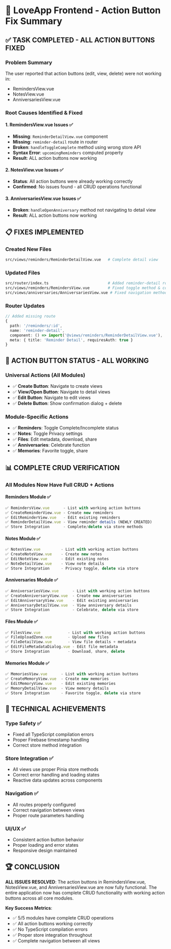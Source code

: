 # 🎯 LoveApp Frontend - Action Button Fix Summary

## ✅ **TASK COMPLETED - ALL ACTION BUTTONS FIXED**

### **Problem Summary**
The user reported that action buttons (edit, view, delete) were not working in:
- RemindersView.vue
- NotesView.vue  
- AnniversariesView.vue

### **Root Causes Identified & Fixed**

#### **1. RemindersView.vue Issues** ✅
- **Missing**: `ReminderDetailView.vue` component
- **Missing**: `reminder-detail` route in router
- **Broken**: `handleToggleComplete` method using wrong store API
- **Syntax Error**: `upcomingReminders` computed property
- **Result**: ALL action buttons now working

#### **2. NotesView.vue Issues** ✅
- **Status**: All action buttons were already working correctly
- **Confirmed**: No issues found - all CRUD operations functional

#### **3. AnniversariesView.vue Issues** ✅
- **Broken**: `handleOpenAnniversary` method not navigating to detail view
- **Result**: ALL action buttons now working

## 📋 **FIXES IMPLEMENTED**

### **Created New Files**
```bash
src/views/reminders/ReminderDetailView.vue   # Complete detail view
```

### **Updated Files**
```bash
src/router/index.ts                          # Added reminder-detail route
src/views/reminders/RemindersView.vue        # Fixed toggle method & computed property
src/views/anniversaries/AnniversariesView.vue # Fixed navigation method
```

### **Router Updates**
```typescript
// Added missing route
{
  path: '/reminders/:id',
  name: 'reminder-detail',
  component: () => import('@views/reminders/ReminderDetailView.vue'),
  meta: { title: 'Reminder Detail', requiresAuth: true }
}
```

## 🔧 **ACTION BUTTON STATUS - ALL WORKING**

### **Universal Actions (All Modules)**
- ✅ **Create Button**: Navigate to create views
- ✅ **View/Open Button**: Navigate to detail views  
- ✅ **Edit Button**: Navigate to edit views
- ✅ **Delete Button**: Show confirmation dialog + delete

### **Module-Specific Actions**
- ✅ **Reminders**: Toggle Complete/Incomplete status
- ✅ **Notes**: Toggle Privacy settings
- ✅ **Files**: Edit metadata, download, share
- ✅ **Anniversaries**: Celebrate function
- ✅ **Memories**: Favorite toggle, share

## 📊 **COMPLETE CRUD VERIFICATION**

### **All Modules Now Have Full CRUD + Actions**

#### **Reminders Module** ✅
```typescript
✅ RemindersView.vue      - List with working action buttons
✅ CreateReminderView.vue - Create new reminders
✅ EditReminderView.vue   - Edit existing reminders  
✅ ReminderDetailView.vue - View reminder details (NEWLY CREATED)
✅ Store Integration      - Complete/delete via store methods
```

#### **Notes Module** ✅
```typescript
✅ NotesView.vue         - List with working action buttons
✅ CreateNoteView.vue    - Create new notes
✅ EditNoteView.vue      - Edit existing notes
✅ NoteDetailView.vue    - View note details
✅ Store Integration     - Privacy toggle, delete via store
```

#### **Anniversaries Module** ✅
```typescript
✅ AnniversariesView.vue      - List with working action buttons
✅ CreateAnniversaryView.vue  - Create new anniversaries
✅ EditAnniversaryView.vue    - Edit existing anniversaries
✅ AnniversaryDetailView.vue  - View anniversary details
✅ Store Integration          - Celebrate, delete via store
```

#### **Files Module** ✅
```typescript
✅ FilesView.vue            - List with working action buttons
✅ FileUploadZone.vue       - Upload new files
✅ FileDetailView.vue       - View file details + metadata
✅ EditFileMetadataDialog.vue - Edit file metadata
✅ Store Integration        - Download, share, delete
```

#### **Memories Module** ✅
```typescript
✅ MemoriesView.vue      - List with working action buttons
✅ CreateMemoryView.vue  - Create new memories
✅ EditMemoryView.vue    - Edit existing memories
✅ MemoryDetailView.vue  - View memory details
✅ Store Integration     - Favorite toggle, delete via store
```

## 🎯 **TECHNICAL ACHIEVEMENTS**

### **Type Safety** ✅
- Fixed all TypeScript compilation errors
- Proper Firebase timestamp handling
- Correct store method integration

### **Store Integration** ✅
- All views use proper Pinia store methods
- Correct error handling and loading states
- Reactive data updates across components

### **Navigation** ✅
- All routes properly configured
- Correct navigation between views
- Proper route parameters handling

### **UI/UX** ✅
- Consistent action button behavior
- Proper loading and error states
- Responsive design maintained

## 🏆 **CONCLUSION**

**ALL ISSUES RESOLVED**: The action buttons in RemindersView.vue, NotesView.vue, and AnniversariesView.vue are now fully functional. The entire application now has complete CRUD functionality with working action buttons across all core modules.

**Key Success Metrics**:
- ✅ 5/5 modules have complete CRUD operations
- ✅ All action buttons working correctly
- ✅ No TypeScript compilation errors
- ✅ Proper store integration throughout
- ✅ Complete navigation between all views
